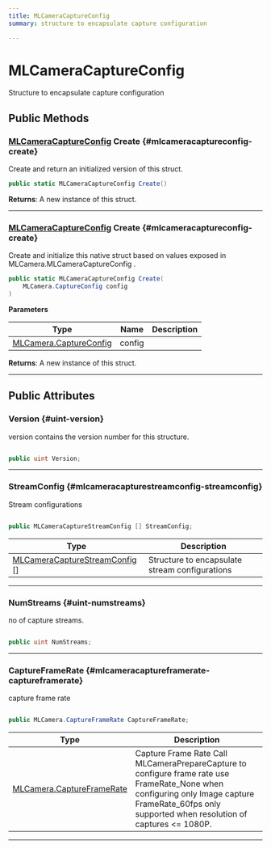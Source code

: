 ```yaml
---
title: MLCameraCaptureConfig
summary: structure to encapsulate capture configuration 

---
```


# MLCameraCaptureConfig




Structure to encapsulate capture configuration   





## Public Methods

### [MLCameraCaptureConfig](/unity-api/api/UnityEngine.XR.MagicLeap/MLCameraBase/NativeBindings/UnityEngine.XR.MagicLeap.MLCameraBase.NativeBindings.MLCameraCaptureConfig.md) Create {#mlcameracaptureconfig-create}

Create and return an initialized version of this struct. 

```csharp
public static MLCameraCaptureConfig Create()
```






**Returns**: A new instance of this struct.



-----------

### [MLCameraCaptureConfig](/unity-api/api/UnityEngine.XR.MagicLeap/MLCameraBase/NativeBindings/UnityEngine.XR.MagicLeap.MLCameraBase.NativeBindings.MLCameraCaptureConfig.md) Create {#mlcameracaptureconfig-create}

Create and initialize this native struct based on values exposed in MLCamera.MLCameraCaptureConfig   . 

```csharp
public static MLCameraCaptureConfig Create(
    MLCamera.CaptureConfig config
)
```


**Parameters**

| Type | Name  | Description  | 
|--|--|--|
| [MLCamera.CaptureConfig](/unity-api/api/UnityEngine.XR.MagicLeap/MLCameraBase/UnityEngine.XR.MagicLeap.MLCameraBase.CaptureConfig.md) |config||






**Returns**: A new instance of this struct.



-----------

## Public Attributes

### Version {#uint-version}

version contains the version number for this structure. 

```csharp

public uint Version;

```






-----------

### StreamConfig {#mlcameracapturestreamconfig-streamconfig}

Stream configurations 

```csharp

public MLCameraCaptureStreamConfig [] StreamConfig;

```

| Type | Description  | 
|--|--|
| [MLCameraCaptureStreamConfig](/unity-api/api/UnityEngine.XR.MagicLeap/MLCameraBase/NativeBindings/UnityEngine.XR.MagicLeap.MLCameraBase.NativeBindings.MLCameraCaptureStreamConfig.md) [] | Structure to encapsulate stream configurations  |





-----------

### NumStreams {#uint-numstreams}

no of capture streams. 

```csharp

public uint NumStreams;

```






-----------

### CaptureFrameRate {#mlcameracaptureframerate-captureframerate}

capture frame rate 

```csharp

public MLCamera.CaptureFrameRate CaptureFrameRate;

```

| Type | Description  | 
|--|--|
| [MLCamera.CaptureFrameRate](/unity-api/api/UnityEngine.XR.MagicLeap/MLCameraBase/UnityEngine.XR.MagicLeap.MLCameraBase.md#enums-captureframerate) | Capture Frame Rate Call MLCameraPrepareCapture to configure frame rate use FrameRate&#95;None when configuring only Image capture FrameRate&#95;60fps only supported when resolution of captures &lt;= 1080P.  |





-----------

